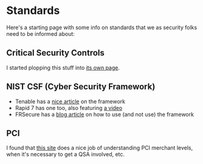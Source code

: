 # Standards
Here's a starting page with some info on standards that we as security folks need to be informed about:

## Critical Security Controls

I started plopping this stuff into [its own page](critical_security_controls.md).

## NIST CSF (Cyber Security Framework)
* Tenable has a [nice article](https://www.tenable.com/blog/understanding-nist-s-cybersecurity-framework) on the framework
* Rapid 7 has one too, also featuring [a video](https://www.rapid7.com/resources/nist-cybersecurity-framework-explained/)
* FRSecure has a [blog article](https://frsecure.com/blog/how-to-use-and-not-use-the-nist-csf/) on how to use (and not use) the framework

## PCI
I found that [this site](http://blog.securitymetrics.com/2016/10/how-do-merchant-levels-determine-pci.html) does a nice job of understanding PCI merchant levels, when it's necessary to get a QSA involved, etc.